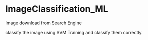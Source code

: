 # ImageClassification_ML

Image download from Search Engine

classify the image using SVM Training and classify them correctly.

